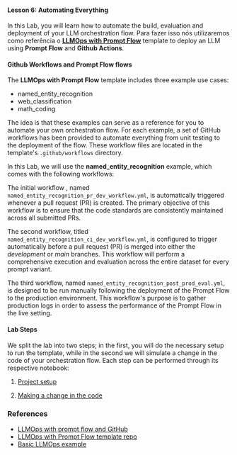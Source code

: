 ####  Lesson 6: Automating Everything

In this Lab, you will learn how to automate the build, evaluation and deployment of your LLM orchestration flow. Para fazer isso nós utilizaremos como referência o [**LLMOps with Prompt Flow**](https://github.com/microsoft/llmops-promptflow-template) template to deploy an LLM using **Prompt Flow** and **Github Actions**.

#### Github Workflows and Prompt Flow flows

The **LLMOps with Prompt Flow** template includes three example use cases:  
 - named_entity_recognition
 - web_classification
 - math_coding

The idea is that these examples can serve as a reference for you to automate your own orchestration flow. For each example, a set of GitHub workflows has been provided to automate everything from unit testing to the deployment of the flow. These workflow files are located in the template's `.github/workflows` directory.

In this Lab, we will use the **named_entity_recognition** example, which comes with the following workflows:

The initial workflow , named `named_entity_recognition_pr_dev_workflow.yml`, is automatically triggered whenever a pull request (PR) is created. The primary objective of this workflow is to ensure that the code standards are consistently maintained across all submitted PRs.

The second workflow, titled `named_entity_recognition_ci_dev_workflow.yml`, is configured to trigger automatically before a pull request (PR) is merged into either the *development* or *main* branches. This workflow will perform a comprehensive execution and evaluation across the entire dataset for every prompt variant.

The third workflow, named `named_entity_recognition_post_prod_eval.yml`, is designed to be run manually following the deployment of the Prompt Flow to the production environment. This workflow's purpose is to gather production logs in order to assess the performance of the Prompt Flow in the live setting.

#### Lab Steps

We split the lab into two steps; in the first, you will do the necessary setup to run the template, while in the second we will simulate a change in the code of your orchestration flow. Each step can be performed through its respective notebook:

1) [Project setup](lab06_project_setup.ipynb)

2) [Making a change in the code](lab06_project_making_a_change.ipynb)

### References

- [LLMOps with prompt flow and GitHub](https://learn.microsoft.com/en-us/azure/machine-learning/prompt-flow/how-to-end-to-end-llmops-with-prompt-flow)
- [LLMOps with Prompt Flow template repo](https://github.com/microsoft/llmops-promptflow-template)
- [Basic LLMOps example](https://github.com/Azure/llmops-gha-demo/blob/main/docs/e2e_llmops_with_promptflow.md)
